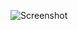 ![Screenshot](../../../../../../../../c:/Users/yanua.DESKTOP-POMO5SQ/Documents/GDSC%20ITB/Screenshot_md/Screenshot.png)